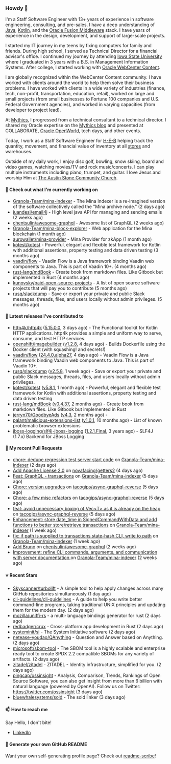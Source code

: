 ### Howdy 👋

I'm a Staff Software Engineer with 13+ years of experience in software engineering, consulting, and pre-sales. I have a deep understanding of [Java](https://www.oracle.com/java/), [Kotlin](https://kotlinlang.org/), and the [Oracle Fusion Middleware](https://www.oracle.com/middleware/) stack. I have years of experience in the design, development, and support of large-scale projects.

I started my IT journey in my teens by fixing computers for family and friends. During high school, I served as Technical Director for a financial advisor's office. I continued my journey by attending [Iowa State University](https://www.iastate.edu/) where I graduated in 3 years with a B.S. in Management Information Systems. After college, I started working with [Oracle WebCenter Content](https://docs.oracle.com/en/middleware/webcenter/content/12.2.1.4/).

I am globally recognized within the WebCenter Content community. I have worked with clients around the world to help them solve their business problems. I have worked with clients in a wide variety of industries (finance, tech, non-profit, transportation, education, retail), worked on large and small projects (from small businesses to Fortune 100 companies and U.S. Federal Government agencies), and worked in varying capacities (from developer to project lead).

At [Mythics](https://www.mythics.com/), I progressed from a technical consultant to a technical director. I shared my Oracle expertise on the [Mythics blog](https://mythics.com/blog/) and presented at COLLABORATE, [Oracle OpenWorld](https://www.oracle.com/cloudworld/), tech days, and other events.

Today, I work as a Staff Software Engineer for [H-E-B](https://digital.heb.com/) helping track the quantity, movement, and financial value of inventory at all [stores](https://heb.com/store-locations) and warehouses.

Outside of my daily work, I enjoy disc golf, bowling, snow skiing, board and video games, watching movies/TV and rock music/concerts. I can play multiple instruments including piano, trumpet, and guitar. I love Jesus and worship Him at [The Austin Stone Community Church](https://austinstone.org/).

#### 👷 Check out what I'm currently working on

- [Granola-Team/mina-indexer](https://github.com/Granola-Team/mina-indexer) - The Mina Indexer is a re-imagined version of the software collectively called the &#34;Mina archive node.&#34; (2 days ago)
- [juandesi/email4j](https://github.com/juandesi/email4j) - High level java API for managing and sending emails (2 weeks ago)
- [chentsulin/awesome-graphql](https://github.com/chentsulin/awesome-graphql) - Awesome list of GraphQL (2 weeks ago)
- [Granola-Team/mina-block-explorer](https://github.com/Granola-Team/mina-block-explorer) - Web application for the Mina blockchain (1 month ago)
- [aurowallet/mina-provider](https://github.com/aurowallet/mina-provider) - Mina Provider for zkApp (1 month ago)
- [kotest/kotest](https://github.com/kotest/kotest) - Powerful, elegant and flexible test framework for Kotlin with additional assertions, property testing and data driven testing (3 months ago)
- [vaadin/flow](https://github.com/vaadin/flow) - Vaadin Flow is a Java framework binding Vaadin web components to Java. This is part of Vaadin 10&#43;. (4 months ago)
- [rust-lang/mdBook](https://github.com/rust-lang/mdBook) - Create book from markdown files. Like Gitbook but implemented in Rust (4 months ago)
- [kunovsky/paid-open-source-projects](https://github.com/kunovsky/paid-open-source-projects) - A list of open source software projects that will pay you to contribute  (5 months ago)
- [rusq/slackdump](https://github.com/rusq/slackdump) - Save or export your private and public Slack messages, threads, files, and users locally without admin privileges. (5 months ago)

#### 🔭 Latest releases I've contributed to

- [http4k/http4k](https://github.com/http4k/http4k) ([5.15.0.0](https://github.com/http4k/http4k/releases/tag/5.15.0.0), 3 days ago) - The Functional toolkit for Kotlin HTTP applications. http4k provides a simple and uniform way to serve, consume, and test HTTP services.
- [openshift/imagebuilder](https://github.com/openshift/imagebuilder) ([v1.2.8](https://github.com/openshift/imagebuilder/releases/tag/v1.2.8), 4 days ago) - Builds Dockerfile using the Docker client (with squashing! and secrets!)
- [vaadin/flow](https://github.com/vaadin/flow) ([24.4.0.alpha27](https://github.com/vaadin/flow/releases/tag/24.4.0.alpha27), 4 days ago) - Vaadin Flow is a Java framework binding Vaadin web components to Java. This is part of Vaadin 10&#43;.
- [rusq/slackdump](https://github.com/rusq/slackdump) ([v2.5.8](https://github.com/rusq/slackdump/releases/tag/v2.5.8), 1 week ago) - Save or export your private and public Slack messages, threads, files, and users locally without admin privileges.
- [kotest/kotest](https://github.com/kotest/kotest) ([v5.8.1](https://github.com/kotest/kotest/releases/tag/v5.8.1), 1 month ago) - Powerful, elegant and flexible test framework for Kotlin with additional assertions, property testing and data driven testing
- [rust-lang/mdBook](https://github.com/rust-lang/mdBook) ([v0.4.37](https://github.com/rust-lang/mdBook/releases/tag/v0.4.37), 2 months ago) - Create book from markdown files. Like Gitbook but implemented in Rust
- [jerryn70/GoodbyeAds](https://github.com/jerryn70/GoodbyeAds) ([v4.3](https://github.com/jerryn70/GoodbyeAds/releases/tag/v4.3), 2 months ago) - 
- [palant/malicious-extensions-list](https://github.com/palant/malicious-extensions-list) ([v1.0.1](https://github.com/palant/malicious-extensions-list/releases/tag/v1.0.1), 10 months ago) - List of known problematic browser extensions
- [jboss-logging/slf4j-jboss-logging](https://github.com/jboss-logging/slf4j-jboss-logging) ([1.2.1.Final](https://github.com/jboss-logging/slf4j-jboss-logging/releases/tag/1.2.1.Final), 3 years ago) - SLF4J (1.7.x) Backend for JBoss Logging

#### 🔨 My recent Pull Requests

- [chore: dedupe regression test server start code](https://github.com/Granola-Team/mina-indexer/pull/779) on [Granola-Team/mina-indexer](https://github.com/Granola-Team/mina-indexer) (2 days ago)
- [Add Apache License 2.0](https://github.com/novafacing/getters2/pull/3) on [novafacing/getters2](https://github.com/novafacing/getters2) (4 days ago)
- [Feat: GraphQL - transactions](https://github.com/Granola-Team/mina-indexer/pull/769) on [Granola-Team/mina-indexer](https://github.com/Granola-Team/mina-indexer) (5 days ago)
- [Chore: version upgrades](https://github.com/tacogips/async-graphql-reverse/pull/33) on [tacogips/async-graphql-reverse](https://github.com/tacogips/async-graphql-reverse) (5 days ago)
- [Chore: a few misc refactors](https://github.com/tacogips/async-graphql-reverse/pull/32) on [tacogips/async-graphql-reverse](https://github.com/tacogips/async-graphql-reverse) (5 days ago)
- [feat: avoid unnecessary boxing of Vec&lt;T&gt; as it is already on the heap](https://github.com/tacogips/async-graphql-reverse/pull/31) on [tacogips/async-graphql-reverse](https://github.com/tacogips/async-graphql-reverse) (5 days ago)
- [Enhancement: store date_time in SignedCommandWithData and add functions to better store/retrieve transactions](https://github.com/Granola-Team/mina-indexer/pull/744) on [Granola-Team/mina-indexer](https://github.com/Granola-Team/mina-indexer) (1 week ago)
- [fix: if path is supplied to transactions state-hash CLI, write to path](https://github.com/Granola-Team/mina-indexer/pull/727) on [Granola-Team/mina-indexer](https://github.com/Granola-Team/mina-indexer) (1 week ago)
- [Add Bruno](https://github.com/chentsulin/awesome-graphql/pull/751) on [chentsulin/awesome-graphql](https://github.com/chentsulin/awesome-graphql) (2 weeks ago)
- [Improvement: refine CLI commands, arguments, and communication with server documentation ](https://github.com/Granola-Team/mina-indexer/pull/681) on [Granola-Team/mina-indexer](https://github.com/Granola-Team/mina-indexer) (2 weeks ago)

#### ⭐ Recent Stars

- [Skyscanner/turbolift](https://github.com/Skyscanner/turbolift) - A simple tool to help apply changes across many GitHub repositories simultaneously (1 day ago)
- [cli-guidelines/cli-guidelines](https://github.com/cli-guidelines/cli-guidelines) - A guide to help you write better command-line programs, taking traditional UNIX principles and updating them for the modern day. (2 days ago)
- [mozilla/uniffi-rs](https://github.com/mozilla/uniffi-rs) - a multi-language bindings generator for rust (2 days ago)
- [redbadger/crux](https://github.com/redbadger/crux) - Cross-platform app development in Rust (2 days ago)
- [systeminit/si](https://github.com/systeminit/si) - The System Initiative software (2 days ago)
- [netease-youdao/QAnything](https://github.com/netease-youdao/QAnything) - Question and Answer based on Anything. (2 days ago)
- [microsoft/sbom-tool](https://github.com/microsoft/sbom-tool) - The SBOM tool is a highly scalable and enterprise ready tool to create SPDX 2.2 compatible SBOMs for any variety of artifacts. (2 days ago)
- [zitadel/zitadel](https://github.com/zitadel/zitadel) - ZITADEL - Identity infrastructure, simplified for you. (2 days ago)
- [pingcap/ossinsight](https://github.com/pingcap/ossinsight) - Analysis, Comparison, Trends, Rankings of Open Source Software, you can also get insight from more than 6 billion with natural language (powered by OpenAI). Follow us on Twitter: https://twitter.com/ossinsight (3 days ago)
- [bluewhalesystems/sold](https://github.com/bluewhalesystems/sold) - The sold linker (3 days ago)

#### 📫 How to reach me

Say Hello, I don't bite!

- [LinkedIn](https://www.linkedin.com/in/jonathanhult/)

#### 📖 Generate your own GitHub README

Want your own self-generating profile page? Check out [readme-scribe](https://github.com/muesli/readme-scribe)!
